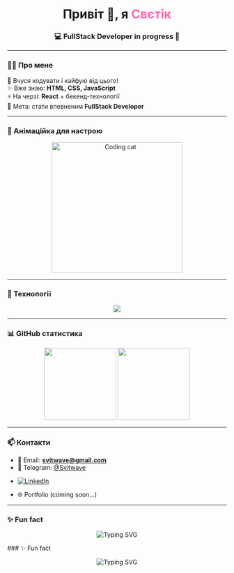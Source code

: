 <!-- Header -->
<h1 align="center">
  Привіт 👋, я <span style="color:#ff66b3">Свєтік</span>  
</h1>
<h3 align="center">💻 FullStack Developer in progress 🚀</h3>

---

### 🧑‍💻 Про мене  
🌸 Вчуся кодувати і кайфую від цього!  
✨ Вже знаю: **HTML, CSS, JavaScript**  
⚡ На черзі: **React** + бекенд-технології  
🎯 Мета: стати впевненим **FullStack Developer**  

---

### 🎨 Анімаційка для настрою
<p align="center">
  <img src="https://media.giphy.com/media/3oriO0OEd9QIDdllqo/giphy.gif" width="300" alt="Coding cat"/>
</p>

---

### 🚀 Технології
<p align="center">
  <img src="https://skillicons.dev/icons?i=html,css,js,react,git,github,vscode,figma" />
</p>

---

### 📊 GitHub статистика
<p align="center">
  <img src="https://github-readme-stats.vercel.app/api?username=svitwave&show_icons=true&theme=tokyonight" height="165"/>
  <img src="https://github-readme-stats.vercel.app/api/top-langs/?username=svitwave&layout=compact&theme=tokyonight" height="165"/>
</p>

---

### 📫 Контакти
- 📧 Email: **svitwave@gmail.com**
- 💬 Telegram: [@Svitwave](https://t.me/svitwave)
- <p align="left">
  <a href="https://www.linkedin.com/in/світлана-дуда-a85826251/" target="_blank">
    <img src="https://img.shields.io/badge/LinkedIn-0A66C2?style=for-the-badge&logo=linkedin&logoColor=white" alt="LinkedIn"/>
  </a>
</p>

- 🌐 Portfolio (coming soon…)

---

### ✨ Fun fact
<p align="center">
  <img src="https://readme-typing-svg.demolab.com?font=Fira+Code&weight=500&size=22&pause=1000&color=FF66B3&center=true&width=500&lines=Люблю+кодити+і+навчатись+🚀;Мрію+стати+FullStack+Dev+💻;Працюю+над+собою+кожен+день+🔥" alt="Typing SVG" />
</p>
### ✨ Fun fact

<p align="center">
  <img src="https://readme-typing-svg.herokuapp.com?font=Fira+Code&weight=500&size=22&pause=1000&color=FF66B3&center=true&vCenter=true&width=600&lines=Люблю+кодити+і+навчатись+🚀;Мрію+стати+FullStack+Dev+💻;Працюю+над+собою+кожен+день+🔥" alt="Typing SVG" />
</p>


